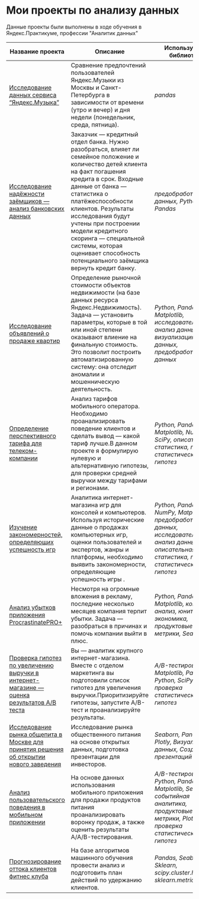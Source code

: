 # Мои проекты по анализу данных

Данные проекты были выполнены в ходе обучения в Яндекс.Практикуме, профессии "Аналитик данных" 

| Название проекта                                                                                                                                                                                                                                                       | Описание                                                                                                                                                                                                                                                                                                                                                                                             | Используемые библиотеки                                                                                                                              | 
|------------------------------------------------------------------------------------------------------------------------------------------------------------------------------------------------------------------------------------------------------------------------|------------------------------------------------------------------------------------------------------------------------------------------------------------------------------------------------------------------------------------------------------------------------------------------------------------------------------------------------------------------------------------------------------|------------------------------------------------------------------------------------------------------------------------------------------------------|
| [Исследование данных сервиса “Яндекс.Музыка”](https://github.com/Kater-Samurai/DA-projects/tree/main/1.%20Анализ%20пользователей%20Яндекс%20Музыка)                                                                                                                    | Сравнение предпочтений пользователей Яндекс.Музыки из Москвы и Санкт-Петербурга в зависимости от времени (утро и вечер) и дня недели (понедельник, среда, пятница).                                                                                                                                                                                                                                  | *pandas*                                                                                                                                             |
| [Исследование надёжности заёмщиков — анализ банковских данных](https://github.com/Kater-Samurai/DA-projects/tree/main/2.%20Исследование%20надежности%20заемщиков)                                                                                                      | Заказчик — кредитный отдел банка. Нужно разобраться, влияет ли семейное положение и количество детей клиента на факт погашения кредита в срок. Входные данные от банка — статистика о платёжеспособности клиентов. Результаты исследования будут учтены при построении модели кредитного скоринга — специальной системы, которая оценивает способность потенциального заёмщика вернуть кредит банку. | *предобработка данных, Python, Pandas*                                                                                                               |
| [Исследование объявлений о продаже квартир](https://github.com/Kater-Samurai/DA-projects/tree/main/3.%20%20Исследование%20объявлений%20о%20продаже%20квартир)                                                                                                          | Определение рыночной стоимости объектов недвижимости (на базе данных ресурса Яндекс.Недвижимость). Задача — установить параметры, которые в той или иной степени оказывают влиение на финальную стоимость. Это позволит построить автоматизированную систему: она отследит аномалии и мошенническую деятельность.                                                                                    | *Python, Pandas, Matplotlib, исследовательский анализ данных, визуализация данных, предобработка данных*                                             |
| [Определение перспективного тарифа для телеком-компании](https://github.com/Kater-Samurai/DA-projects/tree/main/4.%20Статистический%20анализ%20данных)                                                                                                                 | Анализ тарифов мобильного оператора. Необходимо проанализировать поведение клиентов и сделать вывод — какой тариф лучше.В данном проекте я формулирую нулевую и альтернативную гипотезы, для проверки средней выручки между тарифами и регионами.                                                                                                                                                    | *Python, Pandas, Matplotlib, NumPy, SciPy, описательная статистика, проверка статистических гипотез*                                                 |
| [Изучение закономерностей, определяющих успешность игр](https://github.com/Kater-Samurai/DA-projects/tree/main/5.%20Изучение%20закономерностей,%20определяющих%20успешность%20игр)                                                                                     | Аналитика интернет-магазина игр для консолей и компьютеров. Используя исторические данные о продажах компьютерных игр, оценки пользователей и экспертов, жанры и платформы, необходимо выявить закономерности, определяющие успешность игры .                                                                                                                                                        | *Python, Pandas, NumPy, Matplotlib, предобработка данных, исследовательский анализ данных, описательная статистика, проверка статистических гипотез* |
| [Анализ убытков приложения ProcrastinatePRO+](https://github.com/Kater-Samurai/DA-projects/tree/main/6.%20Анализ%20убытков%20приложения%20ProcrastinatePRO+)                                                                                                           | Несмотря на огромные вложения в рекламу, последние несколько месяцев компания терпит убытки. Задача — разобраться в причинах и помочь компании выйти в плюс.                                                                                                                                                                                                                                         | *Python, Pandas, Matplotlib, когортный анализ, юнит-экономика, продуктовые метрики, Seaborn*                                                         |
| [Проверка гипотез по увеличению выручки в интернет-магазине — оценка результатов A/B теста](https://github.com/Kater-Samurai/DA-projects/tree/main/7.%20Проверка%20гипотез%20по%20увеличению%20выручки%20в%20интернет-магазине%20-%20оценка%20результатов%20AB%20теста) | Вы — аналитик крупного интернет-магазина. Вместе с отделом маркетинга вы подготовили список гипотез для увеличения выручки.Приоритизируйте гипотезы, запустите A/B-тест и проанализируйте результаты.                                                                                                                                                                                                | *A/B-тестирование, Matplotlib, Pandas, Python, SciPy, проверка статистических гипотез*                                                               |
| [Исследование рынка общепита в Москве для принятия решения об открытии нового заведения](https://github.com/Kater-Samurai/DA-projects/tree/main/8.%20Исследование%20рынка%20общепита%20в%20Москве%20для%20принятия%20решения%20об%20открытии%20нового%20заведения)     | Исследование рынка общественного питания на основе открытых данных, подготовка презентации для инвесторов.                                                                                                                                                                                                                                                                                           | *Seaborn, Pandas, Plotly, Визуализация данных, Cоздание презентаций*                                                                                 |
| [Анализ пользовательского поведения в мобильном приложении](https://github.com/Kater-Samurai/DA-projects/tree/main/9.%20Анализ%20пользовательского%20поведения%20в%20мобильном%20приложении)                                                                           | На основе данных использования мобильного приложения для продажи продуктов питания проанализировать воронку продаж, а также оценить результаты A/A/B-тестирования.                                                                                                                                                                                                                                   | *A/B-тестирование, Python, Pandas, Matplotlib, Seaborn, событийная аналитика, продуктовые метрики, Plotly, проверка статистических гипотез*          |
| [Прогнозирование оттока клиентов фитнес клуба](https://github.com/Kater-Samurai/DA-projects/tree/main/10.%20Прогнозирование%20оттока%20клиентов%20фитнес%20клуба)                                                                                                      | На базе алгоритмов машинного обучения провести анализ и подготовить план действий по удержанию клиентов.                                                                                                                                                                                                                                                                                             | *Pandas, Seaborn, Sklearn, scipy.cluster.hierarchy, sklearn.metrics plotly*                                                                          |